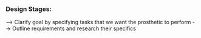 ### Design Stages:

--> Clarify goal by specifying tasks that we want the prosthetic to perform
--> Outline requirements and research their specifics
